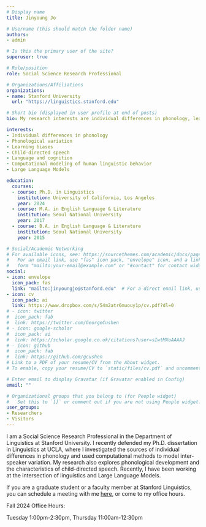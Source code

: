 ```yaml
---
# Display name
title: Jinyoung Jo

# Username (this should match the folder name)
authors:
- admin

# Is this the primary user of the site?
superuser: true

# Role/position
role: Social Science Research Professional

# Organizations/Affiliations
organizations:
- name: Stanford University
  url: "https://linguistics.stanford.edu"

# Short bio (displayed in user profile at end of posts)
bio: My research interests are individual differences in phonology, learning biases, phonological acquisition and child-directed speech.

interests:
- Individual differences in phonology
- Phonological variation
- Learning biases
- Child-directed speech
- Language and cognition
- Computational modeling of human linguistic behavior
- Large Language Models

education:
  courses:
  - course: Ph.D. in Linguistics
    institution: University of California, Los Angeles
    year: 2024
  - course: M.A. in English Language & Literature
    institution: Seoul National University
    year: 2017
  - course: B.A. in English Language & Literature
    institution: Seoul National University
    year: 2015

# Social/Academic Networking
# For available icons, see: https://sourcethemes.com/academic/docs/page-builder/#icons
#   For an email link, use "fas" icon pack, "envelope" icon, and a link in the
#   form "mailto:your-email@example.com" or "#contact" for contact widget.
social:
- icon: envelope
  icon_pack: fas
  link: "mailto:jinyoungjo@stanford.edu"  # For a direct email link, use "mailto:test@example.org".
- icon: cv
  icon_pack: ai
  link: https://www.dropbox.com/s/54m2atr6muouy1p/cv.pdf?dl=0
# - icon: twitter
#  icon_pack: fab
#  link: https://twitter.com/GeorgeCushen
# - icon: google-scholar
#  icon_pack: ai
#  link: https://scholar.google.co.uk/citations?user=sIwtMXoAAAAJ
# - icon: github
#  icon_pack: fab
#  link: https://github.com/gcushen
# Link to a PDF of your resume/CV from the About widget.
# To enable, copy your resume/CV to `static/files/cv.pdf` and uncomment the lines below.

# Enter email to display Gravatar (if Gravatar enabled in Config)
email: ""

# Organizational groups that you belong to (for People widget)
#   Set this to `[]` or comment out if you are not using People widget.
user_groups:
- Researchers
- Visitors
---
```


I am a Social Science Research Professional in the Department of Linguistics at Stanford University. I recently defended my Ph.D. dissertation in Linguistics at UCLA, where I investigated the sources of individual differences in phonology and used computational methods to model inter-speaker variation. My research also explores phonological development and the characteristics of child-directed speech. Recently, I have been working at the intersection of linguistics and Large Language Models.

If you are a graduate student or a faculty member at Stanford Linguistics, you can schedule a meeting with me <a href="https://jinyoungjo.youcanbook.me">here</a>, or come to my office hours.

Fall 2024 Office Hours:

Tuesday 1:00pm-2:30pm, Thursday 11:00am-12:30pm
